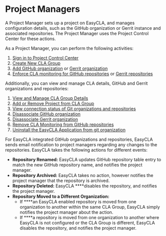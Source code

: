 # Project Managers

A Project Manager sets up a project on EasyCLA, and manages configuration details, such as the GitHub organization or Gerrit instance and associated repositories. The Project Manager uses the Project Control Center for these actions.

As a Project Manager, you can perform the following activities:

1. [Sign in to Project Control Center](sign-in-to-project-control-center.md)
2. [Create New CLA Group](create-new-cla-group.md)
3. [Add GitHub organization](add-and-manage-git-organizations-and-repositories/#add-github-organization) or [Gerrit organization](add-and-manage-git-organizations-and-repositories/#add-gerrit-organization)
4. [Enforce CLA monitoring for GitHub repositories](add-and-manage-git-organizations-and-repositories/enforce-or-remove-cla-mechanism.md#enforce-or-remove-cla-monitoring-from-github-repositories) or [Gerrit repositories](add-and-manage-git-organizations-and-repositories/enforce-or-remove-cla-mechanism.md#enforce-cla-monitoring-for-gerrit-repositories)

Additionally, you can view and manage CLA details, GitHub and Gerrit organizations and repositories:

1. [View and Manage CLA Group Details](view-and-manage-cla-group-details.md)
2. [Add or Remove Project from CLA Group](add-or-remove-a-project-from-cla-group.md)
3. [View connection status of Git organizations and repositories](add-and-manage-git-organizations-and-repositories/view-connection-status-of-git-organizations-and-repositories.md)
4. [Disassociate GitHub organization](add-and-manage-git-organizations-and-repositories/#disassociate-github-organization)
5. [Disassociate Gerrit organization](add-and-manage-git-organizations-and-repositories/#disassociate-gerrit-organization)
6. [Remove CLA Monitoring from GitHub repositories](add-and-manage-git-organizations-and-repositories/enforce-or-remove-cla-mechanism.md#enforce-or-remove-cla-monitoring-from-github-repositories)
7. [Uninstall the EasyCLA Application from git organization](uninstall-the-easycla-application.md)

For EasyCLA integrated GitHub organizations and repositories, EasyCLA sends email notification to project managers regarding any changes to the repositories. EasyCLA takes the following actions for different events:

* **Repository Renamed:** EasyCLA updates GitHub repository table entry to match the new GitHub repository name, and notifies the project manager.
* **Repository Archived:** EasyCLA takes no action, however notifies the project manager that the repository is archived.
* **Repository Deleted:** EasyCLA ****disables the repository, and notifies the project manager.
* **Repository Moved to a Different Organization:** 
  * If ****an EasyCLA enabled repository is moved from one organization to another within the same CLA Group, EasyCLA simply notifies the project manager about the action.
  * If ****a repository is moved from one organization to another where EasyCLA is not configured or the CLA Group is different, EasyCLA disables the repository, and notifies the project manager.

